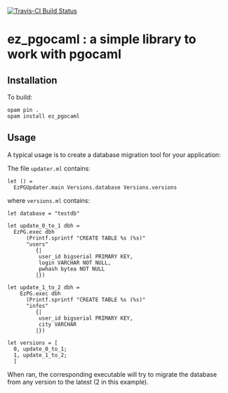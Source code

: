 [![Travis-CI Build Status](https://travis-ci.org/OCamlPro/ez_pgocaml.svg?branch=master)](https://travis-ci.org/OCamlPro/ez_pgocaml)

# ez_pgocaml : a simple library to work with pgocaml


## Installation

To build:
```
opam pin .
opam install ez_pgocaml
```

## Usage

A typical usage is to create a database migration tool for your application:

The file `updater.ml` contains:
```
let () =
  EzPGUpdater.main Versions.database Versions.versions

```

where `versions.ml` contains:

```
let database = "testdb"

let update_0_to_1 dbh =
  EzPG.exec dbh
      (Printf.sprintf "CREATE TABLE %s (%s)" 
      "users"
         {|
          user_id bigserial PRIMARY KEY,
          login VARCHAR NOT NULL,
          pwhash bytea NOT NULL
         |})

let update_1_to_2 dbh =
    EzPG.exec dbh
      (Printf.sprintf "CREATE TABLE %s (%s)" 
      "infos"
         {|
          user_id bigserial PRIMARY KEY,
          city VARCHAR
         |})

let versions = [
  0, update_0_to_1;
  1, update_1_to_2;
  ]
```

When ran, the corresponding executable will try to migrate the database
from any version to the latest (2 in this example).
